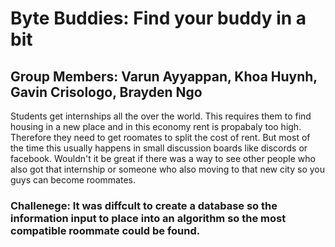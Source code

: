 # Byte Buddies: Find your buddy in a bit
## Group Members: Varun Ayyappan, Khoa Huynh, Gavin Crisologo, Brayden Ngo
Students get internships all the over the world. This requires them to find housing in a new place and in this economy rent is propabaly too high. Therefore they need to get roomates to split the cost of rent. But most of the time this usually happens in small discussion boards like discords or facebook. Wouldn't it be great if there was a way to see other people who also got that internship or someone who also moving to that new city so you guys can become roommates. 


### Challenege: It was diffcult to create a database so the information input to place into an algorithm so the most compatible roommate could be found.
